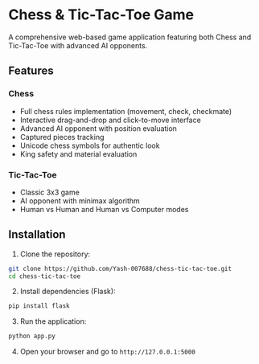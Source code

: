# Chess & Tic-Tac-Toe Game  
  
A comprehensive web-based game application featuring both Chess and Tic-Tac-Toe with advanced AI opponents. 
  
## Features  
  
### Chess  
- Full chess rules implementation (movement, check, checkmate)  
- Interactive drag-and-drop and click-to-move interface  
- Advanced AI opponent with position evaluation  
- Captured pieces tracking  
- Unicode chess symbols for authentic look  
- King safety and material evaluation 
  
### Tic-Tac-Toe  
- Classic 3x3 game  
- AI opponent with minimax algorithm  
- Human vs Human and Human vs Computer modes  
  
## Installation  
  
1. Clone the repository:  
```bash  
git clone https://github.com/Yash-007688/chess-tic-tac-toe.git  
cd chess-tic-tac-toe  
``` 
  
2. Install dependencies (Flask):  
```bash  
pip install flask  
```  
  
3. Run the application:  
```bash  
python app.py  
```  
  
4. Open your browser and go to `http://127.0.0.1:5000` 
